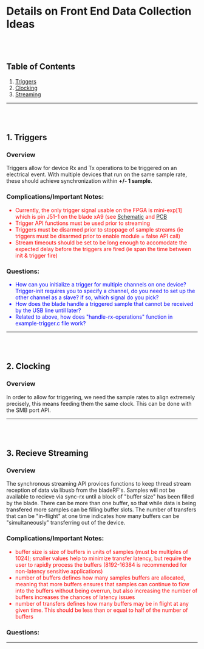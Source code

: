 # Details on Front End Data Collection Ideas

</br>
</br>

## Table of Contents

1. [Triggers](#1.-triggers)
2. [Clocking](#2.-clocking)
3. [Streaming](#3.-recieve-streaming)

---

</br>
</br>

## 1. Triggers

### Overview

Triggers allow for device Rx and Tx operations to be triggered on an electrical event. With
multiple devices that run on the same sample rate, these should achieve synchronization within
**+/- 1 sample**. 

### Complications/Important Notes:

<span style="color:red">

- Currently, the only trigger signal usable on the FPGA is mini-exp[1] which is pin J51-1 on the
blade xA9 (see [Schematic](/images/brf_miniexp_schematic.jpg) and [PCB](/images/brf_miniexp_pcb.jpg)
- Trigger API functions must be used prior to streaming
- Triggers must be disarmed prior to stoppage of sample streams (ie triggers must be
disarmed prior to enable module = false API call)
- Stream timeouts should be set to be long enough to accomodate the expected delay before
the triggers are fired (ie span the time between init & trigger fire)

</span>

### Questions:

<span style="color:blue">

- How can you initialize a trigger for multiple channels on one device? Trigger-init requires you
to specify a channel, do you need to set up the other channel as a slave? if so, which signal
do you pick?
- How does the blade handle a triggered sample that cannot be received by the USB line until later?
- Related to above, how does "handle-rx-operations" function in example-trigger.c file work?

</span>

---

</br>
</br>

## 2. Clocking

### Overview

In order to allow for triggering, we need the sample rates to align extremely precisely, this means
feeding them the same clock. This can be done with the SMB port API.

---

</br>
</br>

## 3. Recieve Streaming

### Overview

The synchronous streaming API provices functions to keep thread stream reception of data via
libusb from the bladeRF's. Samples will not be available to recieve via sync-rx until a block of "buffer size" has been filled by the blade. There can be more than one buffer, so that while data is being transfered more samples can be filling buffer slots. The number of transfers that can be "in-flight" at one time indicates how many buffers can be "simultaneously" transferring out of the device.

### Complications/Important Notes:

<span style="color:red">

- buffer size is size of buffers in units of samples (must be multiples of 1024); smaller values help
to minimize transfer latency, but require the user to rapidly process the buffers (8192-16384 is recommended for non-latency sensitive applications)
- number of buffers defines how many samples buffers are allocated, meaning that more buffers ensures
that samples can continue to flow into the buffers without being overrun, but also increasing the number
of buffers increases the chances of latency issues
- number of transfers defines how many buffers may be in flight at any given time. This should be less
than or equal to half of the number of buffers

</span>

### Questions:

<span style="color:blue">

</span>

---

</br>
</br>
